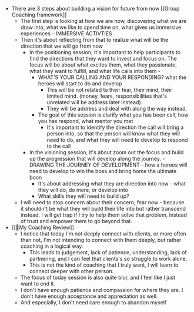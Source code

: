 - There are 3 steps about building a vision for future from now [[Group Coaching framework]]
    - The first step is looking at how we are now, discovering what we are draw into, what we like to spend time on, what gives us immersive experiences - IMMERSIVE ACTIVTIES
    - Then it's about reflecting from that to realize what will be the direction that we will go from now
        - In the positioning session, it's important to help participants to find the directions that they want to invest and focus on. The focus will be about what excites them, what they passionate, what they want to fulfill, and what life calls into them - 
            - WHAT'S YOUR CALLING AND YOUR RESPONDING? what the heroes will start to do and develop
                - This will be not related to their fear, their mind, their limited mind. (money, fears, responsibilities that's unrelated will be address later instead).
                - They will be address and deal with along the way instead.
            - The goal of this session is clarify what you has been call, how you has respond, what mentor you met
                - It's important to identify the direction the call will bring a person into, so that the person will know what they will need to do, and what they will need to develop to respond to the call
        - In the visioning session, it's about zoom out the focus and build up the progression that will develop along the journey. - DRAWING THE JOURNEY OF DEVELOPMENT - how a heroes will need to develop to win the boss and bring home the ultimate boon
            - It's about addressing what they are direction into now - what they will do, do more, or develop into
            - What skills they will need to build up?
    - I will need to stop concern about their concern, fear now - because it shouldn't be what they will build their life into but rather transcend instead. I will get trap if I try to help them solve that problem, instead of trust and empower them to go beyond that.
- [[📝My Coaching Review]]
    - I notice that today I'm not deeply connect with clients, or more often than not, I'm not intending to connect with them deeply, but rather coaching in a logical way.
        - This leads to judgement, lack of patience, understanding, lack of partnering, and I can feel that clients's so struggle to work alone. 
        - This is not the kind of coaching that I truly want, I will learn to connect deeper with other person.
    - The focus of today session is also quite blur, and I feel like I just want to end it.
    - I don't have enough patience and compassion for where they are. I don't have enough acceptance and appreciation as well. 
    - And especially, I don't need care enough to abandon myself
